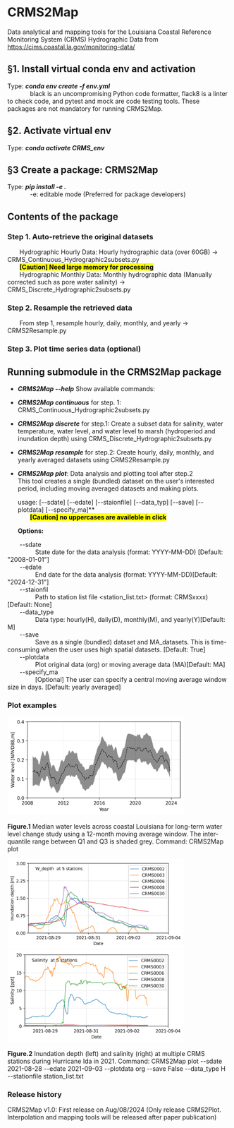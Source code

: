 # CRMS2Map
Data analytical and mapping tools for the Louisiana Coastal Reference Monitoring System (CRMS) Hydrographic Data from https://cims.coastal.la.gov/monitoring-data/

## §1. Install virtual conda env and activation
Type: ***conda env create -f env.yml*** \
&nbsp;&nbsp;&nbsp;&nbsp;&nbsp;&nbsp;&nbsp;&nbsp;&nbsp;&nbsp;&nbsp;&nbsp; black is an uncompromising Python code formatter, flack8 is a linter to check code, and pytest and mock are code testing tools. These packages are not mandatory for running CRMS2Map.  

## §2. Activate virtual env
Type: ***conda activate CRMS_env***

## §3 Create a package: CRMS2Map
Type: ***pip install -e .*** \
&nbsp;&nbsp;&nbsp;&nbsp;&nbsp;&nbsp;&nbsp;&nbsp;&nbsp;&nbsp;&nbsp;&nbsp; -e: editable mode (Preferred for package developers)

## Contents of the package
### Step 1. Auto-retrieve the original datasets

&nbsp;&nbsp;&nbsp;&nbsp;&nbsp;&nbsp; Hydrographic Hourly Data: Hourly hydrographic data (over 60GB) -> CRMS_Continuous_Hydrographic2subsets.py \
&nbsp;&nbsp;&nbsp;&nbsp;&nbsp;&nbsp; <mark>**[Caution] Need large memory for processing**</mark> \
&nbsp;&nbsp;&nbsp;&nbsp;&nbsp;&nbsp; Hydrographic Monthly Data: Monthly hydrographic data (Manually corrected such as pore water salinity) -> CRMS_Discrete_Hydrographic2subsets.py

### Step 2. Resample the retrieved data

&nbsp;&nbsp;&nbsp;&nbsp;&nbsp;&nbsp; From step 1, resample hourly, daily, monthly, and yearly -> CRMS2Resample.py
### Step 3. Plot time series data (optional)    

## Running submodule in the CRMS2Map package
* ***CRMS2Map --help*** Show available commands:
  
* ***CRMS2Map continuous*** for step. 1: CRMS_Continuous_Hydrographic2subsets.py
* ***CRMS2Map discrete*** for step.1: Create a subset data for salinity, water temperature, water level, and water level to marsh (hydroperiod and inundation depth) using CRMS_Discrete_Hydrographic2subsets.py
* ***CRMS2Map resample*** for step.2: Create hourly, daily, monthly, and yearly averaged datasets using CRMS2Resample.py
* ***CRMS2Map plot***: Data analysis and plotting tool after step.2\
  This tool creates a single (bundled) dataset on the user's interested period, including moving averaged datasets and making plots. 

    usage: [--sdate] [--edate] [--staionfile] [--data_typ] [--save] [--plotdata] [--specify_ma]** \
    &nbsp;&nbsp;&nbsp;&nbsp;&nbsp;&nbsp; <mark>**[Caution] no uppercases are availeble in click**</mark> 

    **Options:** 

&nbsp;&nbsp;&nbsp;&nbsp;&nbsp;&nbsp;    --sdate \
&nbsp;&nbsp;&nbsp;&nbsp;&nbsp;&nbsp;&nbsp;&nbsp;&nbsp;&nbsp;&nbsp;&nbsp;&nbsp;&nbsp;&nbsp;            State date for the data analysis (format: YYYY-MM-DD) [Default: "2008-01-01"]\
&nbsp;&nbsp;&nbsp;&nbsp;&nbsp;&nbsp;    --edate \
&nbsp;&nbsp;&nbsp;&nbsp;&nbsp;&nbsp;&nbsp;&nbsp;&nbsp;&nbsp;&nbsp;&nbsp;&nbsp;&nbsp;&nbsp;           End date for the data analysis (format: YYYY-MM-DD)[Default: "2024-12-31"]\
&nbsp;&nbsp;&nbsp;&nbsp;&nbsp;&nbsp;    --staionfil \
&nbsp;&nbsp;&nbsp;&nbsp;&nbsp;&nbsp;&nbsp;&nbsp;&nbsp;&nbsp;&nbsp;&nbsp;&nbsp;&nbsp;&nbsp;  Path to station list file <station_list.txt> (format: CRMSxxxx)[Default: None]\
&nbsp;&nbsp;&nbsp;&nbsp;&nbsp;&nbsp;    --data_type \
&nbsp;&nbsp;&nbsp;&nbsp;&nbsp;&nbsp;&nbsp;&nbsp;&nbsp;&nbsp;&nbsp;&nbsp;&nbsp;&nbsp;&nbsp;    Data type: hourly(H), daily(D), monthly(M), and yearly(Y)[Default: M]\
&nbsp;&nbsp;&nbsp;&nbsp;&nbsp;&nbsp;    --save \
&nbsp;&nbsp;&nbsp;&nbsp;&nbsp;&nbsp;&nbsp;&nbsp;&nbsp;&nbsp;&nbsp;&nbsp;&nbsp;&nbsp;&nbsp;                  Save as a single (bundled) dataset and MA_datasets. This is time-consuming when the user uses high spatial datasets. [Default: True] \
&nbsp;&nbsp;&nbsp;&nbsp;&nbsp;&nbsp;    --plotdata \
&nbsp;&nbsp;&nbsp;&nbsp;&nbsp;&nbsp;&nbsp;&nbsp;&nbsp;&nbsp;&nbsp;&nbsp;&nbsp;&nbsp;&nbsp;   Plot original data (org) or moving average data (MA)[Default: MA]\
&nbsp;&nbsp;&nbsp;&nbsp;&nbsp;&nbsp;    --specify_ma \
&nbsp;&nbsp;&nbsp;&nbsp;&nbsp;&nbsp;&nbsp;&nbsp;&nbsp;&nbsp;&nbsp;&nbsp;&nbsp;&nbsp;&nbsp; [Optional] The user can specify a central moving average window size in days. [Default: yearly averaged]

### Plot examples

<img src="https://github.com/jinikeda/CRMS2Map/blob/main/Image/Water_level_median.png" alt="Long-term water level" width="400">

<p style="text-align: left;"><strong>Figure.1</strong> Median water levels across coastal Louisiana for long-term water level change study using a 12-month moving average window. The inter-quantile range between Q1 and Q3 is shaded grey. Command: CRMS2Map plot</p>

<p align="left">
  <img src="https://github.com/jinikeda/CRMS2Map/blob/main/Image/Water_depth_multi_stations.png" alt="Ida_inundation depth"  width="400">
  <img src="https://github.com/jinikeda/CRMS2Map/blob/main/Image/Salinity_multi_stations.png" alt="Ida salinity"  width="400">
</p>
<p style="text-align: left;"><strong>Figure.2</strong> Inundation depth (left) and salinity (right) at multiple CRMS stations during Hurricane Ida in 2021. Command: CRMS2Map plot --sdate 2021-08-28 --edate 2021-09-03 --plotdata org --save False --data_type H --stationfile station_list.txt</p>

### Release history
CRMS2Map v1.0: First release on Aug/08/2024 (Only release CRMS2Plot. Interpolation and mapping tools will be released after paper publication)
